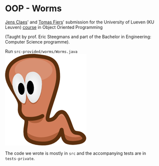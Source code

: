 OOP - Worms
========

[Jens Claes](https://github.com/caske33)' and [Tomas Fiers](https://github.com/tfiers)' submission for the University of Lueven (KU Leuven) [course](http://onderwijsaanbod.kuleuven.be/syllabi/n/H01P1AN.htm) in Object Oriented Programming

(Taught by prof. Eric Steegmans and part of the Bachelor in Engineering: Computer Science programme).

Run `src-provided/worms/Worms.java`
![alt text](https://raw.githubusercontent.com/caske33/oopworms/master/images/worm.png "Willy the Worm")

The code we wrote is mostly in `src` and the accompanying tests are in `tests-private`.
